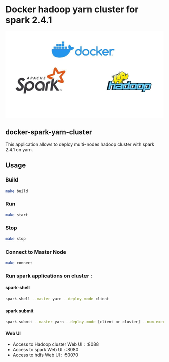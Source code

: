 # Docker hadoop yarn cluster for spark 2.4.1

<p align="center">
  <img src="logo.jpg">
</p>


## docker-spark-yarn-cluster 
This application allows to deploy multi-nodes hadoop cluster with spark 2.4.1 on yarn. 

## Usage 
### Build 
```bash
make build
```
### Run 
```bash
make start
```
### Stop
```bash
make stop
```
### Connect to Master Node
```bash
make connect
```
### Run spark applications on cluster : 
#### spark-shell
```bash 
spark-shell --master yarn --deploy-mode client
```
#### spark submit 
```bash
spark-submit --master yarn --deploy-mode [client or cluster] --num-executors 2 --executor-memory 4G --executor-cores 4 --class org.apache.spark.examples.SparkPi $SPARK_HOME/examples/jars/spark-examples_2.11-2.4.1.jar
```
#### Web UI 
- Access to Hadoop cluster Web UI : <container ip>:8088 
- Access to spark Web UI : <container ip>:8080
- Access to hdfs Web UI : <container ip>:50070




